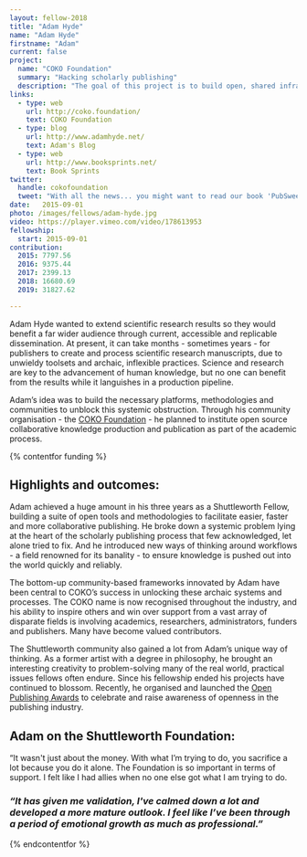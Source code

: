 ```yaml
---
layout: fellow-2018
title: "Adam Hyde"
name: "Adam Hyde"
firstname: "Adam"
current: false
project:
  name: "COKO Foundation"
  summary: "Hacking scholarly publishing"
  description: "The goal of this project is to build open, shared infrastructure, methodologies and communities to improve scholarly communication technology."
links:
  - type: web
    url: http://coko.foundation/
    text: COKO Foundation
  - type: blog
    url: http://www.adamhyde.net/
    text: Adam's Blog
  - type: web
    url: http://www.booksprints.net/
    text: Book Sprints
twitter:
  handle: cokofoundation
  tweet: "With all the news... you might want to read our book 'PubSweet - How to Build a Publishing Platform' https://coko.foundation/books/  Free! (of course). Lets us know and we'll post you a copy."
date:   2015-09-01
photo: /images/fellows/adam-hyde.jpg
video: https://player.vimeo.com/video/178613953
fellowship:
  start: 2015-09-01
contribution:
  2015: 7797.56
  2016: 9375.44
  2017: 2399.13 
  2018: 16680.69
  2019: 31827.62 

---
```


Adam Hyde wanted to extend scientific research results so they would benefit a far wider audience through current, accessible and replicable dissemination. At present, it can take months - sometimes years - for publishers to create and process scientific research manuscripts, due to unwieldy toolsets and archaic, inflexible practices. Science and research are key to the advancement of human knowledge, but no one can benefit from the results while it languishes in a production pipeline. 

Adam’s idea was to build the necessary platforms, methodologies and communities to unblock this systemic obstruction. Through his community organisation - the [COKO Foundation](https://coko.foundation/) - he planned to institute open source collaborative knowledge production and publication as part of the academic process. 

{% contentfor funding %}
## Highlights and outcomes: 

Adam achieved a huge amount in his three years as a Shuttleworth Fellow, building a suite of open tools and methodologies to facilitate easier, faster and more collaborative publishing. He broke down a systemic problem lying at the heart of the scholarly publishing process that few acknowledged, let alone tried to fix. And he introduced new ways of thinking around workflows - a field renowned for its banality - to ensure knowledge is pushed out into the world quickly and reliably.

The bottom-up community-based frameworks innovated by Adam have been central to COKO’s success in unlocking these archaic systems and processes. The COKO name is now recognised throughout the industry, and his ability to inspire others and win over support from a vast array of disparate fields is involving academics, researchers, administrators, funders and publishers. Many have become valued contributors. 

The Shuttleworth community also gained a lot from Adam’s unique way of thinking. As a former artist with a degree in philosophy, he brought an interesting creativity to problem-solving many of the real world, practical issues fellows often endure. Since his fellowship ended his projects have continued to blossom. Recently, he organised and launched the [Open Publishing Awards](https://openpublishingawards.org/) to celebrate and raise awareness of openness in the publishing industry.

## Adam on the Shuttleworth Foundation: 

“It wasn't just about the money. With what I’m trying to do, you sacrifice a lot because you do it alone. The Foundation is so important in terms of support. I felt like I had allies when no one else got what I am trying to do.

### _“It has given me validation, I've calmed down a lot and developed a more mature outlook. I feel like I’ve been through a period of emotional growth as much as professional.”_

{% endcontentfor %}